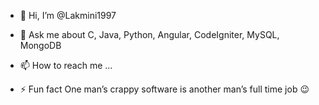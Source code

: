 - 👋 Hi, I’m @Lakmini1997
- 💬 Ask me about C, Java, Python, Angular, CodeIgniter, MySQL, MongoDB
- 📫 How to reach me ...

- ⚡ Fun fact One man’s crappy software is another man’s full time job 😉


<!---
Lakmini1997/Lakmini1997 is a ✨ special ✨ repository because its `README.md` (this file) appears on your GitHub profile.
You can click the Preview link to take a look at your changes.
--->
